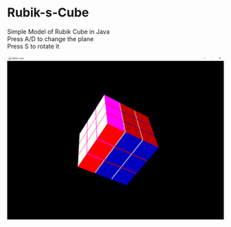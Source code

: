 # Rubik-s-Cube
Simple Model of Rubik Cube in Java\
Press A/D to change the plane\
Press S to rotate it

![Rubik's_Cube_Result](https://github.com/MajjK/Rubik-s-Cube/blob/master/Rubik'sCube.png) 
